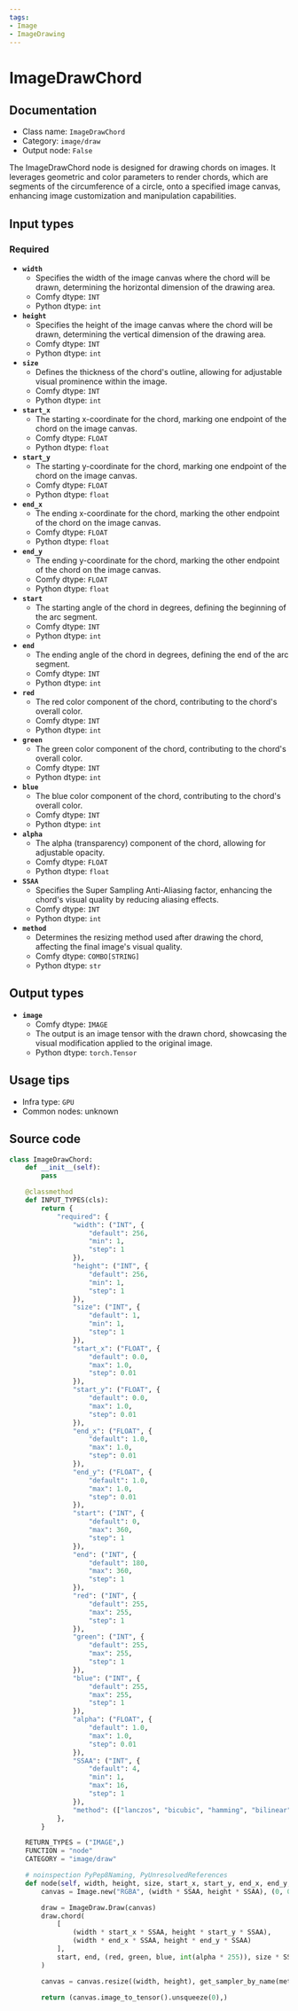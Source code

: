 ```yaml
---
tags:
- Image
- ImageDrawing
---
```


# ImageDrawChord
## Documentation
- Class name: `ImageDrawChord`
- Category: `image/draw`
- Output node: `False`

The ImageDrawChord node is designed for drawing chords on images. It leverages geometric and color parameters to render chords, which are segments of the circumference of a circle, onto a specified image canvas, enhancing image customization and manipulation capabilities.
## Input types
### Required
- **`width`**
    - Specifies the width of the image canvas where the chord will be drawn, determining the horizontal dimension of the drawing area.
    - Comfy dtype: `INT`
    - Python dtype: `int`
- **`height`**
    - Specifies the height of the image canvas where the chord will be drawn, determining the vertical dimension of the drawing area.
    - Comfy dtype: `INT`
    - Python dtype: `int`
- **`size`**
    - Defines the thickness of the chord's outline, allowing for adjustable visual prominence within the image.
    - Comfy dtype: `INT`
    - Python dtype: `int`
- **`start_x`**
    - The starting x-coordinate for the chord, marking one endpoint of the chord on the image canvas.
    - Comfy dtype: `FLOAT`
    - Python dtype: `float`
- **`start_y`**
    - The starting y-coordinate for the chord, marking one endpoint of the chord on the image canvas.
    - Comfy dtype: `FLOAT`
    - Python dtype: `float`
- **`end_x`**
    - The ending x-coordinate for the chord, marking the other endpoint of the chord on the image canvas.
    - Comfy dtype: `FLOAT`
    - Python dtype: `float`
- **`end_y`**
    - The ending y-coordinate for the chord, marking the other endpoint of the chord on the image canvas.
    - Comfy dtype: `FLOAT`
    - Python dtype: `float`
- **`start`**
    - The starting angle of the chord in degrees, defining the beginning of the arc segment.
    - Comfy dtype: `INT`
    - Python dtype: `int`
- **`end`**
    - The ending angle of the chord in degrees, defining the end of the arc segment.
    - Comfy dtype: `INT`
    - Python dtype: `int`
- **`red`**
    - The red color component of the chord, contributing to the chord's overall color.
    - Comfy dtype: `INT`
    - Python dtype: `int`
- **`green`**
    - The green color component of the chord, contributing to the chord's overall color.
    - Comfy dtype: `INT`
    - Python dtype: `int`
- **`blue`**
    - The blue color component of the chord, contributing to the chord's overall color.
    - Comfy dtype: `INT`
    - Python dtype: `int`
- **`alpha`**
    - The alpha (transparency) component of the chord, allowing for adjustable opacity.
    - Comfy dtype: `FLOAT`
    - Python dtype: `float`
- **`SSAA`**
    - Specifies the Super Sampling Anti-Aliasing factor, enhancing the chord's visual quality by reducing aliasing effects.
    - Comfy dtype: `INT`
    - Python dtype: `int`
- **`method`**
    - Determines the resizing method used after drawing the chord, affecting the final image's visual quality.
    - Comfy dtype: `COMBO[STRING]`
    - Python dtype: `str`
## Output types
- **`image`**
    - Comfy dtype: `IMAGE`
    - The output is an image tensor with the drawn chord, showcasing the visual modification applied to the original image.
    - Python dtype: `torch.Tensor`
## Usage tips
- Infra type: `GPU`
- Common nodes: unknown


## Source code
```python
class ImageDrawChord:
    def __init__(self):
        pass

    @classmethod
    def INPUT_TYPES(cls):
        return {
            "required": {
                "width": ("INT", {
                    "default": 256,
                    "min": 1,
                    "step": 1
                }),
                "height": ("INT", {
                    "default": 256,
                    "min": 1,
                    "step": 1
                }),
                "size": ("INT", {
                    "default": 1,
                    "min": 1,
                    "step": 1
                }),
                "start_x": ("FLOAT", {
                    "default": 0.0,
                    "max": 1.0,
                    "step": 0.01
                }),
                "start_y": ("FLOAT", {
                    "default": 0.0,
                    "max": 1.0,
                    "step": 0.01
                }),
                "end_x": ("FLOAT", {
                    "default": 1.0,
                    "max": 1.0,
                    "step": 0.01
                }),
                "end_y": ("FLOAT", {
                    "default": 1.0,
                    "max": 1.0,
                    "step": 0.01
                }),
                "start": ("INT", {
                    "default": 0,
                    "max": 360,
                    "step": 1
                }),
                "end": ("INT", {
                    "default": 180,
                    "max": 360,
                    "step": 1
                }),
                "red": ("INT", {
                    "default": 255,
                    "max": 255,
                    "step": 1
                }),
                "green": ("INT", {
                    "default": 255,
                    "max": 255,
                    "step": 1
                }),
                "blue": ("INT", {
                    "default": 255,
                    "max": 255,
                    "step": 1
                }),
                "alpha": ("FLOAT", {
                    "default": 1.0,
                    "max": 1.0,
                    "step": 0.01
                }),
                "SSAA": ("INT", {
                    "default": 4,
                    "min": 1,
                    "max": 16,
                    "step": 1
                }),
                "method": (["lanczos", "bicubic", "hamming", "bilinear", "box", "nearest"],),
            },
        }

    RETURN_TYPES = ("IMAGE",)
    FUNCTION = "node"
    CATEGORY = "image/draw"

    # noinspection PyPep8Naming, PyUnresolvedReferences
    def node(self, width, height, size, start_x, start_y, end_x, end_y, start, end, red, green, blue, alpha, SSAA, method):
        canvas = Image.new("RGBA", (width * SSAA, height * SSAA), (0, 0, 0, 0))

        draw = ImageDraw.Draw(canvas)
        draw.chord(
            [
                (width * start_x * SSAA, height * start_y * SSAA),
                (width * end_x * SSAA, height * end_y * SSAA)
            ],
            start, end, (red, green, blue, int(alpha * 255)), size * SSAA
        )

        canvas = canvas.resize((width, height), get_sampler_by_name(method))

        return (canvas.image_to_tensor().unsqueeze(0),)

```
